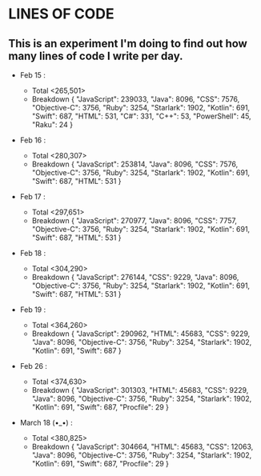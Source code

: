 # LINES OF CODE

## This is an experiment I'm doing to find out how many lines of code I write per day.

- Feb 15 :

  - Total <265,501>
  - Breakdown {
    "JavaScript": 239033,
    "Java": 8096,
    "CSS": 7576,
    "Objective-C": 3756,
    "Ruby": 3254,
    "Starlark": 1902,
    "Kotlin": 691,
    "Swift": 687,
    "HTML": 531,
    "C#": 331,
    "C++": 53,
    "PowerShell": 45,
    "Raku": 24
    }

- Feb 16 :

  - Total <280,307>
  - Breakdown {
    "JavaScript": 253814,
    "Java": 8096,
    "CSS": 7576,
    "Objective-C": 3756,
    "Ruby": 3254,
    "Starlark": 1902,
    "Kotlin": 691,
    "Swift": 687,
    "HTML": 531
    }

- Feb 17 :

  - Total <297,651>
  - Breakdown {
    "JavaScript": 270977,
    "Java": 8096,
    "CSS": 7757,
    "Objective-C": 3756,
    "Ruby": 3254,
    "Starlark": 1902,
    "Kotlin": 691,
    "Swift": 687,
    "HTML": 531
    }

- Feb 18 :

  - Total <304,290>
  - Breakdown {
    "JavaScript": 276144,
    "CSS": 9229,
    "Java": 8096,
    "Objective-C": 3756,
    "Ruby": 3254,
    "Starlark": 1902,
    "Kotlin": 691,
    "Swift": 687,
    "HTML": 531
    }

- Feb 19 :

  - Total <364,260>
  - Breakdown {
    "JavaScript": 290962,
    "HTML": 45683,
    "CSS": 9229,
    "Java": 8096,
    "Objective-C": 3756,
    "Ruby": 3254,
    "Starlark": 1902,
    "Kotlin": 691,
    "Swift": 687
    }

- Feb 26 :

  - Total <374,630>
  - Breakdown {
    "JavaScript": 301303,
    "HTML": 45683,
    "CSS": 9229,
    "Java": 8096,
    "Objective-C": 3756,
    "Ruby": 3254,
    "Starlark": 1902,
    "Kotlin": 691,
    "Swift": 687,
    "Procfile": 29
    }

- March 18 (•\_•) :

  - Total <380,825>
  - Breakdown {
    "JavaScript": 304664,
    "HTML": 45683,
    "CSS": 12063,
    "Java": 8096,
    "Objective-C": 3756,
    "Ruby": 3254,
    "Starlark": 1902,
    "Kotlin": 691,
    "Swift": 687,
    "Procfile": 29
    }
